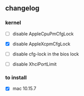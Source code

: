 ## changelog
### kernel
- [ ] disable AppleCpuPmCfgLock
- [x] disable AppleXcpmCfgLock
- [ ] disable cfg-lock in the bios lock

- [ ] disable XhciPortLimit


### to install
- [x] mac 10.15.7